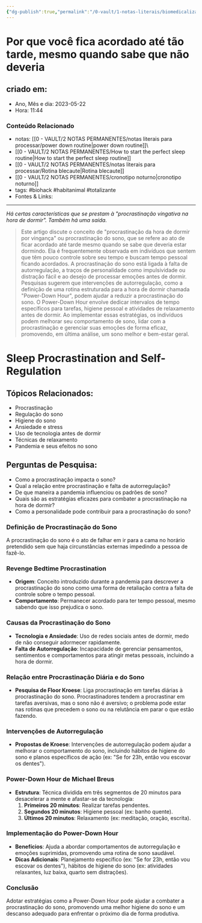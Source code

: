 ```yaml
---
{"dg-publish":true,"permalink":"/0-vault/1-notas-literais/biomedicalizacao/why-you-stay-up-so-late-wired/","tags":["biohack","habitanimal","totalizante"],"dgHomeLink":true,"dgShowLocalGraph":true,"dgShowFileTree":true,"dgEnableSearch":true,"noteIcon":""}
---
```


# Por que você fica acordado até tão tarde, mesmo quando sabe que não deveria

## criado em: 
-  Ano, Mês e dia: 2023-05-22
- Hora: 11:44

### Conteúdo Relacionado
- notas: [[0 - VAULT/2 NOTAS PERMANENTES/notas literais para processar/power down routine\|power down routine]]\
- [[0 - VAULT/2 NOTAS PERMANENTES/How to start the perfect sleep routine\|How to start the perfect sleep routine]]
- [[0 - VAULT/2 NOTAS PERMANENTES/notas literais para processar/Rotina blecaute\|Rotina blecaute]]
- [[0 - VAULT/2 NOTAS PERMANENTES/cronotipo noturno\|cronotipo noturno]]
- tags: #biohack #habitanimal #totalizante 
- Fontes & Links: 
---

*Há certas características que se prestam à "procrastinação vingativa na hora de dormir". Também há uma saída.*

>Este artigo discute o conceito de "procrastinação da hora de dormir por vingança" ou procrastinação do sono, que se refere ao ato de ficar acordado até tarde mesmo quando se sabe que deveria estar dormindo. Ela é frequentemente observada em indivíduos que sentem que têm pouco controle sobre seu tempo e buscam tempo pessoal ficando acordados. A procrastinação do sono está ligada à falta de autorregulação, a traços de personalidade como impulsividade ou distração fácil e ao desejo de processar emoções antes de dormir. Pesquisas sugerem que intervenções de autorregulação, como a definição de uma rotina estruturada para a hora de dormir chamada "Power-Down Hour", podem ajudar a reduzir a procrastinação do sono. O Power-Down Hour envolve dedicar intervalos de tempo específicos para tarefas, higiene pessoal e atividades de relaxamento antes de dormir. Ao implementar essas estratégias, os indivíduos podem melhorar seu comportamento de sono, lidar com a procrastinação e gerenciar suas emoções de forma eficaz, promovendo, em última análise, um sono melhor e bem-estar geral.

# Sleep Procrastination and Self-Regulation

## Tópicos Relacionados:

- Procrastinação
- Regulação do sono
- Higiene do sono
- Ansiedade e stress
- Uso de tecnologia antes de dormir
- Técnicas de relaxamento
- Pandemia e seus efeitos no sono

## Perguntas de Pesquisa:

- Como a procrastinação impacta o sono?
- Qual a relação entre procrastinação e falta de autorregulação?
- De que maneira a pandemia influenciou os padrões de sono?
- Quais são as estratégias eficazes para combater a procrastinação na hora de dormir?
- Como a personalidade pode contribuir para a procrastinação do sono?

### **Definição de Procrastinação do Sono**

A procrastinação do sono é o ato de falhar em ir para a cama no horário pretendido sem que haja circunstâncias externas impedindo a pessoa de fazê-lo.

### **Revenge Bedtime Procrastination**

- **Origem**: Conceito introduzido durante a pandemia para descrever a procrastinação do sono como uma forma de retaliação contra a falta de controle sobre o tempo pessoal.
- **Comportamento**: Permanecer acordado para ter tempo pessoal, mesmo sabendo que isso prejudica o sono.

### **Causas da Procrastinação do Sono**

- **Tecnologia e Ansiedade**: Uso de redes sociais antes de dormir, medo de não conseguir adormecer rapidamente.
- **Falta de Autorregulação**: Incapacidade de gerenciar pensamentos, sentimentos e comportamentos para atingir metas pessoais, incluindo a hora de dormir.

### **Relação entre Procrastinação Diária e do Sono**

- **Pesquisa de Floor Kroese**: Liga procrastinação em tarefas diárias à procrastinação do sono. Procrastinadores tendem a procrastinar em tarefas aversivas, mas o sono não é aversivo; o problema pode estar nas rotinas que precedem o sono ou na relutância em parar o que estão fazendo.

### **Intervenções de Autorregulação**

- **Propostas de Kroese**: Intervenções de autorregulação podem ajudar a melhorar o comportamento do sono, incluindo hábitos de higiene do sono e planos específicos de ação (ex: "Se for 23h, então vou escovar os dentes").

### **Power-Down Hour de Michael Breus**

- **Estrutura**: Técnica dividida em três segmentos de 20 minutos para desacelerar a mente e afastar-se da tecnologia:
    1. **Primeiros 20 minutos**: Realizar tarefas pendentes.
    2. **Segundos 20 minutos**: Higiene pessoal (ex: banho quente).
    3. **Últimos 20 minutos**: Relaxamento (ex: meditação, oração, escrita).

### **Implementação do Power-Down Hour**

- **Benefícios**: Ajuda a abordar comportamentos de autorregulação e emoções suprimidas, promovendo uma rotina de sono saudável.
- **Dicas Adicionais**: Planejamento específico (ex: "Se for 23h, então vou escovar os dentes"), hábitos de higiene do sono (ex: atividades relaxantes, luz baixa, quarto sem distrações).

### **Conclusão**

Adotar estratégias como a Power-Down Hour pode ajudar a combater a procrastinação do sono, promovendo uma melhor higiene do sono e um descanso adequado para enfrentar o próximo dia de forma produtiva.